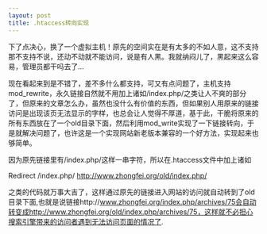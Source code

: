 ```yaml
---
layout: post 
title: .htaccess转向实现
---
```


下了点决心，换了一个虚拟主机！原先的空间实在是有太多的不如人意，这不支持那不支持不说，还动不动就不能访问，说是有人黑。我就纳闷儿了，黑起来这么容易，管理员都干吗去了…

现在看起来到是不错了，差不多什么都支持，可又有点问题了，主机支持mod_rewrite，永久链接自然就不用加上诸如/index.php/之类让人不爽的部分了，但原来的文章怎么办，虽然也没什么有价值的东西，但如果别人用原来的链接访问是出现该页无法显示的字样，也总会让人觉得不厚道，基于此，干脆将原来的所有东西放在了一个old目录下面，然后利用mod_write实现了一下链接转向，于是就解决问题了，也许这是一个实现网站新老版本兼容的一个好方法，实现起来也够简单。

因为原先链接里有/index.php/这样一串字符，所以在.htaccess文件中加上诸如

Redirect /index.php/ http://www.zhongfei.org/old/index.php/

之类的代码就万事大吉了，这样通过原先的链接进入网站的访问就自动转到了old目录下面,也就是说链接http://www.zhongfei.org/index.php/archives/75会自动转变成http://www.zhongfei.org/old/index.php/archives/75，这样就不必担心搜索引擎带来的访问者遇到无法访问页面的情况了.